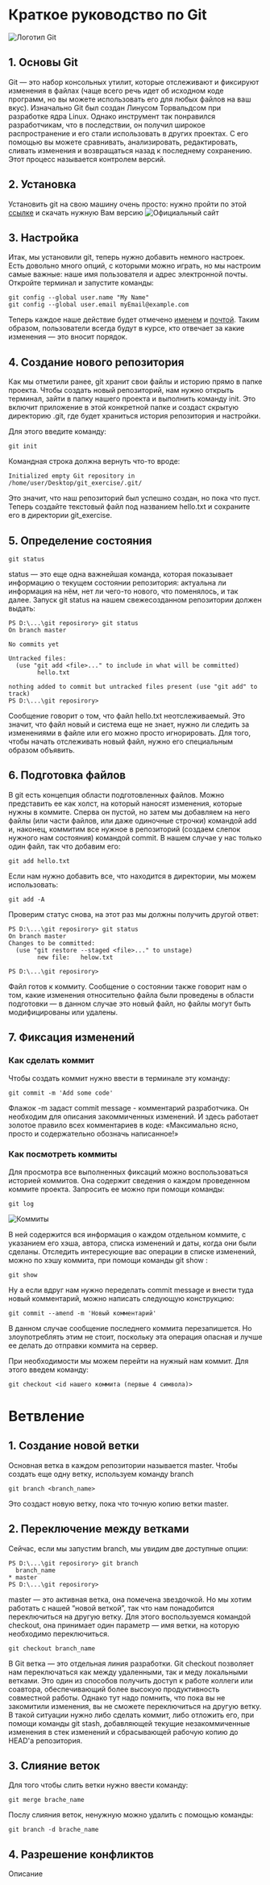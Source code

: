 # Краткое руководство по **Git**
![Логотип Git](logo.jpeg "Логотип Git")
## 1. Основы **Git**
Git — это набор консольных утилит, которые отслеживают и фиксируют изменения в файлах (чаще всего речь идет об исходном коде программ, но вы можете использовать его для любых файлов на ваш вкус). Изначально Git был создан Линусом Торвальдсом при разработке ядра Linux. Однако инструмент так понравился разработчикам, что в последствии, он получил широкое распространение и его стали использовать в других проектах. С его помощью вы можете сравнивать, анализировать, редактировать, сливать изменения и возвращаться назад к последнему сохранению. Этот процесс называется контролем версий.
## 2. Установка
Установить git на свою машину очень просто: нужно пройти по этой [ссылке](https://git-scm.com/downloads "ссылка на официальный сайт git") и скачать нужную Вам версию
![Официальный сайт](Download.jpg "Официальный сайт Git")
## 3. Настройка
Итак, мы установили git, теперь нужно добавить немного настроек. Есть довольно много опций, с которыми можно играть, но мы настроим самые важные: наше имя пользователя и адрес электронной почты. Откройте терминал и запустите команды:
```
git config --global user.name "My Name"
git config --global user.email myEmail@example.com
```
Теперь каждое наше действие будет отмечено <u>именем</u> и <u>почтой</u>. Таким образом, пользователи всегда будут в курсе, кто отвечает за какие изменения — это вносит порядок.
## 4. Создание нового репозитория
Как мы отметили ранее, git хранит свои файлы и историю прямо в папке проекта. Чтобы создать новый репозиторий, нам нужно открыть терминал, зайти в папку нашего проекта и выполнить команду init. Это включит приложение в этой конкретной папке и создаст скрытую директорию .git, где будет храниться история репозитория и настройки.

Для этого введите команду:
```
git init
```
Командная строка должна вернуть что-то вроде:
```
Initialized empty Git repository in /home/user/Desktop/git_exercise/.git/
```
Это значит, что наш репозиторий был успешно создан, но пока что пуст.
Теперь создайте текстовый файл под названием hello.txt и сохраните его в директории git_exercise.
## 5. Определение состояния
```
git status
```

status — это еще одна важнейшая команда, которая показывает информацию о текущем состоянии репозитория: актуальна ли информация на нём, нет ли чего-то нового, что поменялось, и так далее. Запуск git status на нашем свежесозданном репозитории должен выдать:

```
PS D:\...\git reposirory> git status
On branch master

No commits yet

Untracked files:
  (use "git add <file>..." to include in what will be committed)
        hello.txt

nothing added to commit but untracked files present (use "git add" to track)
PS D:\...\git reposirory>
```
Сообщение говорит о том, что файл hello.txt неотслеживаемый. Это значит, что файл новый и система еще не знает, нужно ли следить за изменениями в файле или его можно просто игнорировать. Для того, чтобы начать отслеживать новый файл, нужно его специальным образом объявить.

## 6. Подготовка файлов
В git есть концепция области подготовленных файлов. Можно представить ее как холст, на который наносят изменения, которые нужны в коммите. Сперва он пустой, но затем мы добавляем на него файлы (или части файлов, или даже одиночные строчки) командой add и, наконец, коммитим все нужное в репозиторий (создаем слепок нужного нам состояния) командой commit.
В нашем случае у нас только один файл, так что добавим его:

```
git add hello.txt
```

Если нам нужно добавить все, что находится в директории, мы можем использовать:

```
git add -A
```

Проверим статус снова, на этот раз мы должны получить другой ответ:

```
PS D:\...\git reposirory> git status
On branch master
Changes to be committed:
  (use "git restore --staged <file>..." to unstage)
        new file:   helow.txt

PS D:\...\git reposirory> 
```

Файл готов к коммиту. Сообщение о состоянии также говорит нам о том, какие изменения относительно файла были проведены в области подготовки — в данном случае это новый файл, но файлы могут быть модифицированы или удалены.

## 7. Фиксация изменений
### Как сделать коммит
Чтобы создать коммит нужно ввести в терминале эту команду:

```
git commit -m 'Add some code'
```

Флажок -m задаст commit message - комментарий разработчика. Он необходим для описания закоммиченных изменений. И здесь работает золотое правило всех комментариев в коде: «Максимально ясно, просто и содержательно обозначь написанное!»
### Как посмотреть коммиты
Для просмотра все выполненных фиксаций можно воспользоваться историей коммитов. Она содержит сведения о каждом проведенном коммите проекта. Запросить ее можно при помощи команды:

```
git log
```
![Коммиты](commits.jpg "Список коммитов")

В ней содержится вся информация о каждом отдельном коммите, с указанием его хэша, автора, списка изменений и даты, когда они были сделаны. Отследить интересующие вас операции в списке изменений, можно по хэшу коммита, при помощи команды git show :

```
git show
```
Ну а если вдруг нам нужно переделать commit message и внести туда новый комментарий, можно написать следующую конструкцию:

```
git commit --amend -m 'Новый комментарий'
```
В данном случае сообщение последнего коммита перезапишется. Но злоупотреблять этим не стоит, поскольку эта операция опасная и лучше ее делать до отправки коммита на сервер.

При необходимости мы можем перейти на нужный нам коммит. Для этого введем команду:

```
git checkout <id нашего коммита (первые 4 символа)>
```
# Ветвление

## 1. Создание новой ветки
Основная ветка в каждом репозитории называется master. Чтобы создать еще одну ветку, используем команду branch <name>

```
git branch <branch_name>
```
Это создаст новую ветку, пока что точную копию ветки master.
## 2. Переключение между ветками
Сейчас, если мы запустим branch, мы увидим две доступные опции:

```
PS D:\...\git reposirory> git branch
  branch_name
* master
PS D:\...\git reposirory> 
```
master — это активная ветка, она помечена звездочкой. Но мы хотим работать с нашей “новой веткой”, так что нам понадобится переключиться на другую ветку. Для этого воспользуемся командой checkout, она принимает один параметр — имя ветки, на которую необходимо переключиться.

```
git checkout branch_name
```
В Git ветка — это отдельная линия разработки. Git checkout позволяет нам переключаться как между удаленными, так и меду локальными ветками. Это один из способов получить доступ к работе коллеги или соавтора, обеспечивающий более высокую продуктивность совместной работы. Однако тут надо помнить, что пока вы не закомитили изменения, вы не сможете переключиться на другую ветку. В такой ситуации нужно либо сделать коммит, либо отложить его, при помощи команды git stash, добавляющей текущие незакоммиченные изменения в стек изменений и сбрасывающей рабочую копию до HEAD'а репозитория.

## 3. Слияние веток
Для того чтобы слить ветки нужно ввести команду:

```
git merge brache_name
```
Послу слияния веток, ненужную можно удалить с помощью команды:

```
git branch -d brache_name
```

## 4. Разрешение конфликтов
Описание